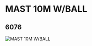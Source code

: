 # MAST 10M W/BALL
## 6076
![MAST 10M W/BALL](https://lc-www-live-s.legocdn.com/media/bricks/5/2/4617196.jpg)